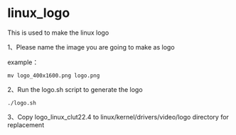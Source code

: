 # linux_logo
This is used to make the linux logo


1、Please name the image you are going to make as logo

example：

    mv logo_400x1600.png logo.png
  
2、Run the logo.sh script to generate the logo

    ./logo.sh

3、Copy logo_linux_clut22.4 to linux/kernel/drivers/video/logo directory for replacement
